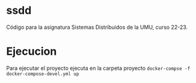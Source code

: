 # ssdd

Código para la asignatura Sistemas Distribuidos de la UMU, curso 22-23.

# Ejecucion
Para ejecutar el proyecto ejecuta en la carpeta proyecto `docker-compse -f docker-compose-devel.yml up`
